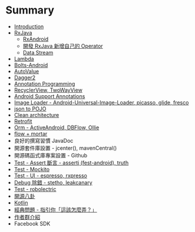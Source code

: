 # Summary

* [Introduction](README.md)
* [RxJava](RxJava.md)
   * [RxAndroid](rxandroid.md)
   * [開發 RxJava 新增自己的 Operator](kai_fa_rxjava_xin_zeng_zi_ji_de_operator.md)
   * [Data Stream](data_stream.md)
* [Lambda](lambda.md)
* [Bolts-Android](bolts-android.md)
* [AutoValue](autovalue.md)
* [Dagger2](dagger2.md)
* [Annotation Programming](annotation_programming.md)
* [RecyclerView, TwoWayView](recyclerview_twowayview.md)
* [Android Support Annotations](android_support_annotations.md)
* [Image Loader - Android-Universal-Image-Loader, picasso, glide, fresco](image_loader_android-universal-image-loader,_picasso,_glide,_fresco.md)
* [json to POJO](json_to_pojo.md)
* [Clean architecture](clean_architecture.md)
* [Retrofit](retrofit.md)
* [Orm - ActiveAndroid, DBFlow, Ollie](orm_-_activeandroid,_dbflow,_ollie.md)
* [flow + mortar](flow_mortar.md)
* 良好的撰寫習慣 JavaDoc
* 開源套件庫設置 - jcenter(), mavenCentral()
* 開源碼函式庫專案設置 - Github
* [Test - Assert 斷言 - assertj (fest-android), truth](assert_duan_yan_-_assertj__fest_-_android.md)
* [Test - Mockito](mockito.md)
* [Test - UI - espresso, rxpresso](test_-_espresso,_rxpresso.md)
* [Debug 除錯 - stetho, leakcanary](debug_chu_cuo_-_stetho_,_leakcanary.md)
* [Test - robolectric](test_-_robolectric.md)
* [開源八卦](kai_yuan_ba_gua.md)
* [Kotlin](kotlin.md)
* [經典問題 - 指引你「這該怎麼弄？」](jing_dian_wen_ti_-_zhi_yin_ni_300c_zhe_gai_zen_me_nong_ff1f_300d.md)
* [作者群介紹](zuo_zhe_jie_shao.md)
* Facebook SDK

